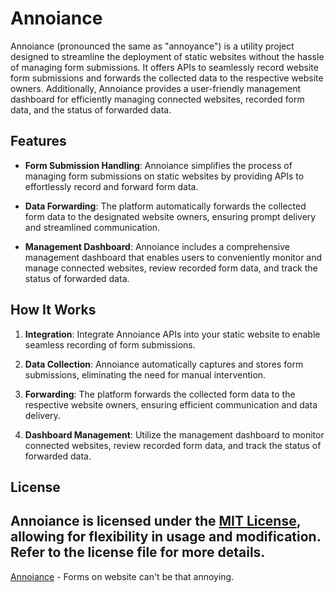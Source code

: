 # Annoiance

Annoiance (pronounced the same as "annoyance") is a utility project designed to streamline the deployment of static websites without the hassle of managing form submissions. It offers APIs to seamlessly record website form submissions and forwards the collected data to the respective website owners. Additionally, Annoiance provides a user-friendly management dashboard for efficiently managing connected websites, recorded form data, and the status of forwarded data.

## Features

- **Form Submission Handling**: Annoiance simplifies the process of managing form submissions on static websites by providing APIs to effortlessly record and forward form data.

- **Data Forwarding**: The platform automatically forwards the collected form data to the designated website owners, ensuring prompt delivery and streamlined communication.

- **Management Dashboard**: Annoiance includes a comprehensive management dashboard that enables users to conveniently monitor and manage connected websites, review recorded form data, and track the status of forwarded data.

## How It Works

1. **Integration**: Integrate Annoiance APIs into your static website to enable seamless recording of form submissions.

2. **Data Collection**: Annoiance automatically captures and stores form submissions, eliminating the need for manual intervention.

3. **Forwarding**: The platform forwards the collected form data to the respective website owners, ensuring efficient communication and data delivery.

4. **Dashboard Management**: Utilize the management dashboard to monitor connected websites, review recorded form data, and track the status of forwarded data.

<!-- 
## Getting Started

To get started with Annoiance, follow these simple steps:

1. **Installation**: Install Annoiance utility project by following the instructions provided in the documentation.

2. **Integration**: Integrate Annoiance APIs into your static website to begin recording form submissions.

3. **Dashboard Setup**: Access the management dashboard to configure connected websites, review form data, and manage forwarded data.

4. **Customization**: Customize Annoiance settings and configurations to suit your specific requirements and preferences.

## Documentation

For detailed instructions on installation, integration, and usage, refer to the [Annoiance documentation](link_to_documentation).

## Contributing

We welcome contributions from the community to enhance Annoiance and make it even more robust and versatile. If you're interested in contributing, please refer to our [contribution guidelines](link_to_contribution_guidelines).

## Support

For any questions, issues, or feedback, please reach out to us at [abbeykojoeric@gmail.com](mailto:abbeykojoeric@gmail.com). Our team is dedicated to providing timely assistance and ensuring a smooth experience with Annoiance.
 -->
## License

Annoiance is licensed under the [MIT License](link_to_license), allowing for flexibility in usage and modification. Refer to the license file for more details.
---

[Annoiance](https://github.com/annoiance) - Forms on website can't be that annoying.
